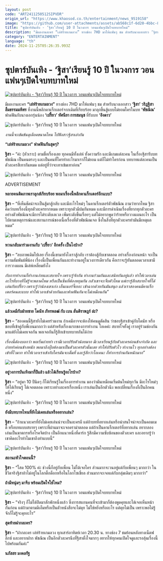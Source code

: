 ```yaml
---
layout: post
code: "ART2411250512SIPVDR"
origin_url: "https://www.khaosod.co.th/entertainment/news_9519158"
image: "https://github.com/user-attachments/assets/ab568c1f-6d20-4bbc-8f39-81269fbc850d"
title: "ซุปตาร์บันเทิง - ‘ฐิสา’เรียนรู้ 10 ปี ในวงการ วอนแฟนๆเปิดใจบทบาทใหม่"
description: "มีผลงานละคร “เล่ห์ร้ายเกมลวง” ทางช่อง 7HD มาให้แฟนๆ ชม สำหรับนางเอกสาว ‘ฐิสา’ วริฏฐิสา ลิ้มธรรมมหิศร ที่งานนี้พลิกคาแร็กเตอร์จากเดิมที่เรียบร้อย"
category: "ENTERTAINMENT"
language: "th"
date: 2024-11-25T05:26:35.993Z
---
```


# ซุปตาร์บันเทิง - ‘ฐิสา’เรียนรู้ 10 ปี ในวงการ วอนแฟนๆเปิดใจบทบาทใหม่

[![ซุปตาร์บันเทิง - ‘ฐิสา’เรียนรู้ 10 ปี ในวงการ วอนแฟนๆเปิดใจบทบาทใหม่](https://www.khaosod.co.th/wpapp/uploads/2024/11/ปก-1-1-scaled.jpg "ซุปตาร์บันเทิง - ‘ฐิสา’เรียนรู้ 10 ปี ในวงการ วอนแฟนๆเปิดใจบทบาทใหม่")](https://www.khaosod.co.th/wpapp/uploads/2024/11/ปก-1-1-scaled.jpg)

มีผลงานละคร **“เล่ห์ร้ายเกมลวง”** ทางช่อง 7HD มาให้แฟนๆ ชม สำหรับนางเอกสาว **‘ฐิสา’ วริฏฐิสา ลิ้มธรรมมหิศร** ที่งานนี้พลิกคาแร็กเตอร์จากเดิมที่เรียบร้อย มาลุกขึ้นสู้แบบไม่ยอมใครในบท **‘พัชณิณ’** ฟาดฟันกับนางเอกรุ่นน้อง **‘เปรี้ยว’ ทัศนียา การสมนุช** ที่รับบท **‘อิงดาว’**

![ซุปตาร์บันเทิง - ‘ฐิสา’เรียนรู้ 10 ปี ในวงการ วอนแฟนๆเปิดใจบทบาทใหม่](https://www.khaosod.co.th/wpapp/uploads/2024/11/2-1-1.jpg)

_งานนี้จะเข้มข้นดุเดือดขนาดไหน ไปฟังสาวฐิสาเล่ากัน_

**“เล่ห์ร้ายเกมลวง” ฟาดฟันกันสุดๆ?**

**ฐิสา** – “ค่ะ (หัวเราะ) ตามชื่อเรื่องเลย ทุกคนมีทั้งเล่ห์ ทั้งความรัก และมีเกมแต่ละคน ในเรื่องฐิสารับบท พัชณิณ เป็นคนตรงๆ และเป็นคนที่ใครทำอะไรมาเราก็ไม่ยอม แต่ก็ไม่ทำใครก่อน บทบาทแต่ละคนเป็นตัวละครสีเทากันหมด แต่อยู่ที่ว่าจะเทาเข้มเทาอ่อน”

![ซุปตาร์บันเทิง - ‘ฐิสา’เรียนรู้ 10 ปี ในวงการ วอนแฟนๆเปิดใจบทบาทใหม่](https://www.khaosod.co.th/wpapp/uploads/2024/11/6-18.jpg)

ADVERTISEMENT

**หลายคนติดภาพเราลุกส์เรียบร้อย พอมาเรื่องนี้พลิกคาแร็กเตอร์อีกแบบ?**

**ฐิสา** – “ที่เห็นชัดน่าจะเป็นสู้มาสู้กลับ และมีอะไรใหม่ๆ ในคาแร็กเตอร์ตัวพัชณิณ ถามว่ายากไหม ฐิสาคิดว่าบทเรื่องนี้ทุกตัวละครยากหมด เพราะทุกตัวมีปมกันหมด และมีการดำเนินเรื่องที่ยากทุกตัวละคร อย่างตัวพัชณิณจะมีการไต่ระดับเลเวล เพิ่มระดับขึ้นเรื่อยๆ แต่ไม่อยากพูดว่าร้ายหรือวางแผนอะไร เป็นไปตามเหตุการณ์และสถานการณ์ของเนื้อเรื่องที่ตัวพัชณิณเจอ ซึ่งในสิ่งที่ทุกตัวละครทำมันมีเหตุผลหมด”

![ซุปตาร์บันเทิง - ‘ฐิสา’เรียนรู้ 10 ปี ในวงการ วอนแฟนๆเปิดใจบทบาทใหม่](https://www.khaosod.co.th/wpapp/uploads/2024/11/1-1-3.jpg)

**หวนกลับมาร่วมงานกับ ‘เปรี้ยว’ อีกครั้ง เป็นไงบ้าง?**

**ฐิสา** – “ลบภาพเดิมไปเลย เรื่องนี้เขามายังไงเราสู้กลับ เราต้องสู้กับเขาตลอด อย่างเรื่องก่อนหน้า จะเป็นความสัมพันธ์พี่น้อง เรื่องนี้เป็นเพื่อนกันและทำงานอยู่ในวงการเดียวกัน คือเราจะรู้ทันตลอดเวลาเขามีการวางแผน มีเล่ห์เหลี่ยมยังไง

_กับการทำงานก็ทำงานง่ายและสบายใจ เพราะรู้จักกัน ทำงานร่วมกันและสนิทกันอยู่แล้ว ทำให้เวลาเล่นอะไรที่บางทีไม่รู้จะพลาดไหม หรือเป็นซีนที่ต้องหยุมกัน กลัวเขาจะเจ็บตัวไหม แต่เรารู้สึกสบายใจที่ได้เล่นกับเปรี้ยว เพราะรู้ว่าน้องเขาเก่ง เอ็นเนอร์จี้เยอะ เข้าฉากด้วยกันมันสนุก แล้วเราสองคนมีคาแร็กเตอร์คนละแบบ ทำให้เวลาเข้าด้วยกันและฟาดฟันกันจะไม่เหมือนกัน”_

![ซุปตาร์บันเทิง - ‘ฐิสา’เรียนรู้ 10 ปี ในวงการ วอนแฟนๆเปิดใจบทบาทใหม่](https://www.khaosod.co.th/wpapp/uploads/2024/11/2-41.jpg)

**แล้วเคมีกับฝ่ายชาย โดนัท ภัทรพลฒ์ กับ เบน สันติราษฎร์ ล่ะ?**

**ฐิสา** – “สองคนนี้ฐิสายังไม่เคยร่วมงาน ถ้าเคมีอาจจะต้องให้คนดูตัดสิน ว่าชอบฐิสาเข้าคู่กับโดนัท หรือชอบที่เข้าคู่กับพี่เบนมากกว่า แต่สำหรับเรื่องแรกของการทำงาน โอเคค่ะ สบายใจทั้งคู่ เราอยู่ร่วมช่องกันมาแต่ยังไม่เคยเจอกัน พอเจอกันก็รู้สึกเข้าบทบาทกันได้ง่าย

_เรื่องนี้ต้องบอกว่า พอเริ่มถ่ายทำ เรามีเวลาปรับตัวน้อยมาก มีเวลาเรียนรู้กับตัวละครค่อนข้างจำกัด และถ่ายทำค่อนข้างหนัก พอมาถึงปุ๊บต้องมาเป็นตัวละครตัวนั้นเลย ทำให้ปรับตัวไว ทำงานไว ทุกอย่างต้องเข้าที่ไวมาก ทำให้เวลาเราเข้ากับใครมันจะเต็มที่ และรู้สึกว่าโอเคนะ ก็ทำการบ้านกันหนักมาก”_

![ซุปตาร์บันเทิง - ‘ฐิสา’เรียนรู้ 10 ปี ในวงการ วอนแฟนๆเปิดใจบทบาทใหม่](https://www.khaosod.co.th/wpapp/uploads/2024/11/3-32.jpg)

**อยู่วงการบันเทิงมากี่ปีแล้ว แล้วได้เรียนรู้อะไรบ้าง?**

**ฐิสา** – “อยู่มา 10 ปีนิดๆ ก็ได้เรียนรู้ในเรื่องการทำงาน มองว่ามันเหมือนเริ่มต้นใหม่ทุกวัน มีอะไรใหม่ๆ ให้ได้เรียนรู้ ได้เจอตลอด เพราะอย่างละครเรื่องหนึ่ง เราเล่นเป็นอีกตัวนึง พอเปลี่ยนเรื่องก็เป็นอีกคนหนึ่ง”

![ซุปตาร์บันเทิง - ‘ฐิสา’เรียนรู้ 10 ปี ในวงการ วอนแฟนๆเปิดใจบทบาทใหม่](https://www.khaosod.co.th/wpapp/uploads/2024/11/7-16.jpg)

**ยังมีบทบาทไหนที่ยังไม่เคยเล่นหรืออยากเล่น?**

**ฐิสา** – “ถ้าแนวละครที่ยังไม่เคยเล่นน่าจะเป็นละครผี แต่ถ้าบทที่อยากเล่นหรือน่าสนใจน่าจะเป็นคอมเมดี้ หรือบทแบบสบายๆ เพราะที่ผ่านมาจะเจอดราม่าตลอด แต่ถ้าเป็นคาแร็กเตอร์ที่อยากเล่น อยากลองเล่นเป็นฆาตกรหรือโรคจิตบ้าง เป็นอีกแนวหนึ่งที่ดาร์ก รู้สึกมีความซับซ้อนของตัวละคร และอยากรู้ว่าเขาคิดอะไรทำไมเขาถึงทำแบบนี้”

![ซุปตาร์บันเทิง - ‘ฐิสา’เรียนรู้ 10 ปี ในวงการ วอนแฟนๆเปิดใจบทบาทใหม่](https://www.khaosod.co.th/wpapp/uploads/2024/11/4-34.jpg)

**สถานะหัวใจตอนนี้?**

**ฐิสา** – “โสด 100% ค่ะ ช่วงนี้ก็อยู่กับเพื่อน ไม่ได้เจอใคร ส่วนมากจะวนอยู่แต่กับเพื่อนๆ มากกว่า ในชีวิตจริงฐิสาถ้าไม่อยู่ในโลกติ๊กต็อกหรือในโลกโซเชี่ยล ส่วนมากจะเจอแต่กับกลุ่มเดิมๆ มากกว่า”

**ถ้ามีหนุ่มๆ มาจีบ พร้อมเปิดใจใช่ไหม?**

![ซุปตาร์บันเทิง - ‘ฐิสา’เรียนรู้ 10 ปี ในวงการ วอนแฟนๆเปิดใจบทบาทใหม่](https://www.khaosod.co.th/wpapp/uploads/2024/11/5-20.jpg)

**ฐิสา** – “จริงๆ ก็ไม่ได้ปิดมาสักพักหนึ่งแล้ว ซึ่งการสแกนคนที่จะเข้ามาก็ต้องพูดคุยและได้เจอเห็นหน้ากันก่อน แต่ถ้ามาตามดีเอ็มหรือเป็นตัวหนังสือจะไม่คุย ไม่ใช่หยิ่งหรืออะไร แต่คุยไม่เป็น เพราะพอไม่รู้จักก็ไม่รู้จะคุยอะไร”

**สุดท้ายฝากละคร?**

**ฐิสา** – “ฝากละคร เล่ห์ร้ายเกมลวง ทุกเสาร์อาทิตย์เวลา 20.30 น. ทางช่อง 7 ชมย้อนหลังทางเน็ตฟลิกซ์ และอยากฝาก พัชณิณ เป็นอีกตัวละครนึงที่ฐิสาตั้งใจมากๆ อยากให้ทุกคนเปิดใจดูและรอลุ้นเรื่องนี้ไปพร้อมกันค่ะ”

**นภัสสร มงคลรัฐ**